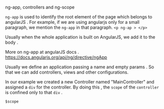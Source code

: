 ng-app, controllers and ng-scope 

`ng-app` is used to identify the root element of the page which belongs to angularJS . For example, if we are using angularjs only for a small paragraph, we mention the `ng-app` in that paragraph. 
`<p ng-ap > </p>`

Usually when the whole application is built on AngularJS, we add it to the body . 

More on ng-app at angularJS docs . https://docs.angularjs.org/api/ng/directive/ngApp 

Usually we define an application passing a name and empty params . So that we can add controllers, views and other configurations. 

In our example we created a new Controller named "MainController" and assigned a `div` for the controller. 
By doing this , the `scope` of the `controller` is confined only to that `div` .

`$scope`


